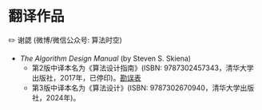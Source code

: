 # 翻译作品

:pencil2: 谢勰 \(微博/微信公众号: 算法时空\)

- *The Algorithm Design Manual* (by Steven S. Skiena)
  - 第2版中译本名为《算法设计指南》(ISBN: 9787302457343，清华大学出版社，2017年，已停印)。[勘误表](算法设计指南/第2版/勘误.pdf)
  - 第3版中译本名为《算法设计》(ISBN: 9787302670940，清华大学出版社，2024年)。
